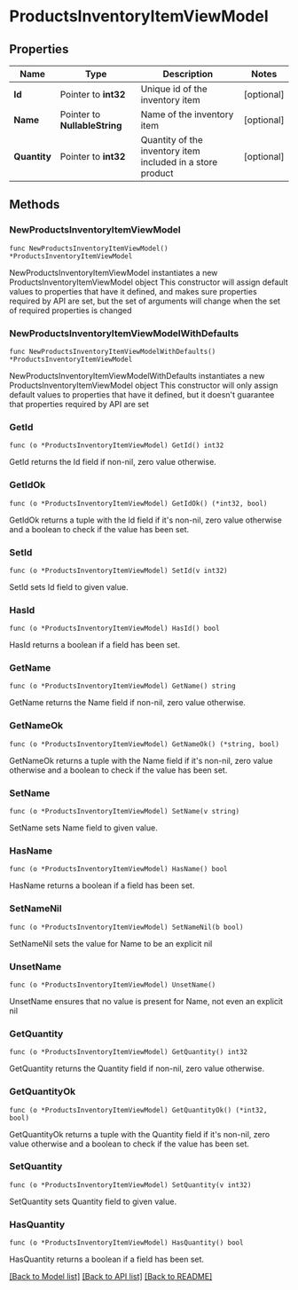 # ProductsInventoryItemViewModel

## Properties

Name | Type | Description | Notes
------------ | ------------- | ------------- | -------------
**Id** | Pointer to **int32** | Unique id of the inventory item | [optional] 
**Name** | Pointer to **NullableString** | Name of the inventory item | [optional] 
**Quantity** | Pointer to **int32** | Quantity of the inventory item included in a store product | [optional] 

## Methods

### NewProductsInventoryItemViewModel

`func NewProductsInventoryItemViewModel() *ProductsInventoryItemViewModel`

NewProductsInventoryItemViewModel instantiates a new ProductsInventoryItemViewModel object
This constructor will assign default values to properties that have it defined,
and makes sure properties required by API are set, but the set of arguments
will change when the set of required properties is changed

### NewProductsInventoryItemViewModelWithDefaults

`func NewProductsInventoryItemViewModelWithDefaults() *ProductsInventoryItemViewModel`

NewProductsInventoryItemViewModelWithDefaults instantiates a new ProductsInventoryItemViewModel object
This constructor will only assign default values to properties that have it defined,
but it doesn't guarantee that properties required by API are set

### GetId

`func (o *ProductsInventoryItemViewModel) GetId() int32`

GetId returns the Id field if non-nil, zero value otherwise.

### GetIdOk

`func (o *ProductsInventoryItemViewModel) GetIdOk() (*int32, bool)`

GetIdOk returns a tuple with the Id field if it's non-nil, zero value otherwise
and a boolean to check if the value has been set.

### SetId

`func (o *ProductsInventoryItemViewModel) SetId(v int32)`

SetId sets Id field to given value.

### HasId

`func (o *ProductsInventoryItemViewModel) HasId() bool`

HasId returns a boolean if a field has been set.

### GetName

`func (o *ProductsInventoryItemViewModel) GetName() string`

GetName returns the Name field if non-nil, zero value otherwise.

### GetNameOk

`func (o *ProductsInventoryItemViewModel) GetNameOk() (*string, bool)`

GetNameOk returns a tuple with the Name field if it's non-nil, zero value otherwise
and a boolean to check if the value has been set.

### SetName

`func (o *ProductsInventoryItemViewModel) SetName(v string)`

SetName sets Name field to given value.

### HasName

`func (o *ProductsInventoryItemViewModel) HasName() bool`

HasName returns a boolean if a field has been set.

### SetNameNil

`func (o *ProductsInventoryItemViewModel) SetNameNil(b bool)`

 SetNameNil sets the value for Name to be an explicit nil

### UnsetName
`func (o *ProductsInventoryItemViewModel) UnsetName()`

UnsetName ensures that no value is present for Name, not even an explicit nil
### GetQuantity

`func (o *ProductsInventoryItemViewModel) GetQuantity() int32`

GetQuantity returns the Quantity field if non-nil, zero value otherwise.

### GetQuantityOk

`func (o *ProductsInventoryItemViewModel) GetQuantityOk() (*int32, bool)`

GetQuantityOk returns a tuple with the Quantity field if it's non-nil, zero value otherwise
and a boolean to check if the value has been set.

### SetQuantity

`func (o *ProductsInventoryItemViewModel) SetQuantity(v int32)`

SetQuantity sets Quantity field to given value.

### HasQuantity

`func (o *ProductsInventoryItemViewModel) HasQuantity() bool`

HasQuantity returns a boolean if a field has been set.


[[Back to Model list]](../README.md#documentation-for-models) [[Back to API list]](../README.md#documentation-for-api-endpoints) [[Back to README]](../README.md)


